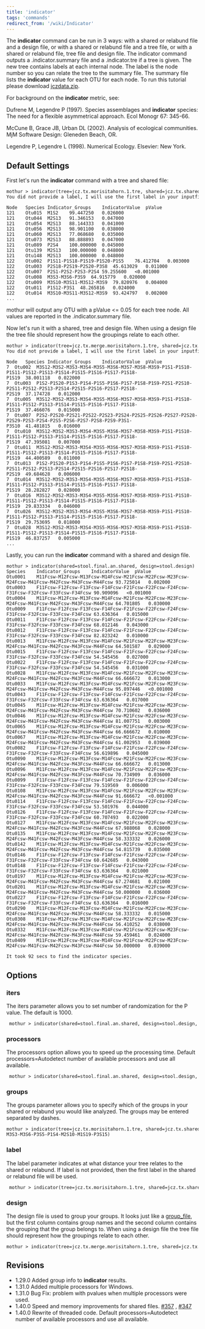 ```yaml
---
title: 'indicator'
tags: 'commands'
redirect_from: '/wiki/Indicator'
---
```

The **indicator** command can be run in 3 ways: with a shared or relabund
file and a design file, or with a shared or relabund file and a tree
file, or with a shared or relabund file, tree file and design file. The
indicator command outputs a .indicator.summary file and a .indicator.tre
if a tree is given. The new tree contains labels at each internal node.
The label is the node number so you can relate the tree to the summary
file. The summary file lists the **indicator** value for each OTU for each
node. To run this tutorial please download
[jczdata.zip](https://mothur.s3.us-east-2.amazonaws.com/wiki/jczdata.zip).

For background on the **indicator** metric, see:

Dufrene M, Legendre P (1997). Species assemblages and **indicator** species:
The need for a flexible asymmetrical approach. Ecol Monogr 67: 345-66.

McCune B, Grace JB, Urban DL (2002). Analysis of ecological communities.
MjM Software Design: Gleneden Beach, OR.

Legendre P, Legendre L (1998). Numerical Ecology. Elsevier: New York.

## Default Settings

First let's run the **indicator** command with a tree and shared file:

    mothur > indicator(tree=jcz.tx.morisitahorn.1.tre, shared=jcz.tx.shared)
    You did not provide a label, I will use the first label in your inputfile.

    Node   Species Indicator_Groups    IndicatorValue  pValue
    121    Otu015  M1S2    99.447250   0.026000
    121    Otu044  M2S13   91.346153   0.047000
    121    Otu054  M2S13   88.144333   0.041000
    121    Otu056  M2S13   98.901100   0.038000
    121    Otu060  M2S13   77.068680   0.035000
    121    Otu073  M2S13   88.888893   0.047000
    121    Otu089  P2S4    100.000000  0.045000
    121    Otu139  M2S13   100.000000  0.048000
    121    Otu148  M2S13   100.000000  0.048000
    122    Otu002  P1S11-P1S18-P1S19-P1S20-P1S5    76.412704   0.003000
    122    Otu003  P2S18-P2S19-P2S20-P3S8  45.613029   0.011000
    122    Otu007  P2S1-P2S2-P2S3-P2S4 59.255600   <0.001000
    122    Otu008  M3S3-M3S6-P3S9  64.915779   0.020000
    122    Otu009  M3S10-M3S11-M3S12-M3S9  79.820976   0.004000
    122    Otu011  P1S12-P3S1  48.265816   0.024000
    122    Otu014  M3S10-M3S11-M3S12-M3S9  93.424797   0.002000
    ...

mothur will output any OTU with a pValue \<= 0.05 for each tree node.
All values are reported in the .indicator.summary file.

Now let's run it with a shared, tree and design file. When using a
design file the tree file should represent how the groupings relate to
each other.

    mothur > indicator(tree=jcz.tx.merge.morisitahorn.1.tre, shared=jcz.tx.shared, design=jcz.design)
    You did not provide a label, I will use the first label in your inputfile.

    Node   Species Indicator_Groups    IndicatorValue  pValue
    7  Otu002  M3S12-M3S2-M3S3-M3S4-M3S5-M3S6-M3S7-M3S8-M3S9-P1S1-P1S10-P1S11-P1S12-P1S13-P1S14-P1S15-P1S16-P1S17-P1S18-P1S19  38.001118   0.022000
    7  Otu003  P1S2-P1S20-P1S3-P1S4-P1S5-P1S6-P1S7-P1S8-P1S9-P2S1-P2S10-P2S11-P2S12-P2S13-P2S14-P2S15-P2S16-P2S17-P2S18-P2S19  37.174728   0.012000
    7  Otu005  M3S12-M3S2-M3S3-M3S4-M3S5-M3S6-M3S7-M3S8-M3S9-P1S1-P1S10-P1S11-P1S12-P1S13-P1S14-P1S15-P1S16-P1S17-P1S18-P1S19  37.466076   0.015000
    7  Otu007  P2S2-P2S20-P2S21-P2S22-P2S23-P2S24-P2S25-P2S26-P2S27-P2S28-P2S29-P2S3-P2S4-P2S5-P2S6-P2S7-P2S8-P2S9-P3S1-P3S10  41.481815   0.016000
    7  Otu010  M3S12-M3S2-M3S3-M3S4-M3S5-M3S6-M3S7-M3S8-M3S9-P1S1-P1S10-P1S11-P1S12-P1S13-P1S14-P1S15-P1S16-P1S17-P1S18-P1S19  47.395081   0.007000
    7  Otu011  M3S12-M3S2-M3S3-M3S4-M3S5-M3S6-M3S7-M3S8-M3S9-P1S1-P1S10-P1S11-P1S12-P1S13-P1S14-P1S15-P1S16-P1S17-P1S18-P1S19  44.400589   0.011000
    7  Otu013  P1S2-P1S20-P1S3-P1S4-P1S5-P1S6-P1S7-P1S8-P1S9-P2S1-P2S10-P2S11-P2S12-P2S13-P2S14-P2S15-P2S16-P2S17-P2S18-P2S19  49.684628   0.006000
    7  Otu014  M3S12-M3S2-M3S3-M3S4-M3S5-M3S6-M3S7-M3S8-M3S9-P1S1-P1S10-P1S11-P1S12-P1S13-P1S14-P1S15-P1S16-P1S17-P1S18-P1S19  28.282827   0.028000
    7  Otu016  M3S12-M3S2-M3S3-M3S4-M3S5-M3S6-M3S7-M3S8-M3S9-P1S1-P1S10-P1S11-P1S12-P1S13-P1S14-P1S15-P1S16-P1S17-P1S18-P1S19  29.833334   0.046000
    7  Otu026  M3S12-M3S2-M3S3-M3S4-M3S5-M3S6-M3S7-M3S8-M3S9-P1S1-P1S10-P1S11-P1S12-P1S13-P1S14-P1S15-P1S16-P1S17-P1S18-P1S19  29.753695   0.018000
    7  Otu028  M3S12-M3S2-M3S3-M3S4-M3S5-M3S6-M3S7-M3S8-M3S9-P1S1-P1S10-P1S11-P1S12-P1S13-P1S14-P1S15-P1S16-P1S17-P1S18-P1S19  46.837257   0.005000
    ...

Lastly, you can run the **indicator** command with a shared and design file.

    mothur > indicator(shared=stool.final.an.shared, design=stool.design)
    Species    Indicator_Groups    IndicatorValue  pValue
    Otu0001    M11Fcsw-M12Fcsw-M13Fcsw-M14Fcsw-M21Fcsw-M22Fcsw-M23Fcsw-M24Fcsw-M41Fcsw-M42Fcsw-M43Fcsw-M44Fcsw 93.725014   0.002000
    Otu0003    F11Fcsw-F12Fcsw-F13Fcsw-F14Fcsw-F21Fcsw-F22Fcsw-F24Fcsw-F31Fcsw-F32Fcsw-F33Fcsw-F34Fcsw 90.909096   <0.001000
    Otu0004    M11Fcsw-M12Fcsw-M13Fcsw-M14Fcsw-M21Fcsw-M22Fcsw-M23Fcsw-M24Fcsw-M41Fcsw-M42Fcsw-M43Fcsw-M44Fcsw 64.701805   0.030000
    Otu0009    F11Fcsw-F12Fcsw-F13Fcsw-F14Fcsw-F21Fcsw-F22Fcsw-F24Fcsw-F31Fcsw-F32Fcsw-F33Fcsw-F34Fcsw 63.636364   0.015000
    Otu0011    F11Fcsw-F12Fcsw-F13Fcsw-F14Fcsw-F21Fcsw-F22Fcsw-F24Fcsw-F31Fcsw-F32Fcsw-F33Fcsw-F34Fcsw 68.012146   0.043000
    Otu0012    F11Fcsw-F12Fcsw-F13Fcsw-F14Fcsw-F21Fcsw-F22Fcsw-F24Fcsw-F31Fcsw-F32Fcsw-F33Fcsw-F34Fcsw 82.823242   0.010000
    Otu0013    M11Fcsw-M12Fcsw-M13Fcsw-M14Fcsw-M21Fcsw-M22Fcsw-M23Fcsw-M24Fcsw-M41Fcsw-M42Fcsw-M43Fcsw-M44Fcsw 64.501587   0.029000
    Otu0015    F11Fcsw-F12Fcsw-F13Fcsw-F14Fcsw-F21Fcsw-F22Fcsw-F24Fcsw-F31Fcsw-F32Fcsw-F33Fcsw-F34Fcsw 54.545456   0.027000
    Otu0022    F11Fcsw-F12Fcsw-F13Fcsw-F14Fcsw-F21Fcsw-F22Fcsw-F24Fcsw-F31Fcsw-F32Fcsw-F33Fcsw-F34Fcsw 54.545456   0.031000
    Otu0028    M11Fcsw-M12Fcsw-M13Fcsw-M14Fcsw-M21Fcsw-M22Fcsw-M23Fcsw-M24Fcsw-M41Fcsw-M42Fcsw-M43Fcsw-M44Fcsw 66.666672   0.013000
    Otu0033    M11Fcsw-M12Fcsw-M13Fcsw-M14Fcsw-M21Fcsw-M22Fcsw-M23Fcsw-M24Fcsw-M41Fcsw-M42Fcsw-M43Fcsw-M44Fcsw 95.897446   <0.001000
    Otu0043    F11Fcsw-F12Fcsw-F13Fcsw-F14Fcsw-F21Fcsw-F22Fcsw-F24Fcsw-F31Fcsw-F32Fcsw-F33Fcsw-F34Fcsw 63.636364   0.017000
    Otu0045    M11Fcsw-M12Fcsw-M13Fcsw-M14Fcsw-M21Fcsw-M22Fcsw-M23Fcsw-M24Fcsw-M41Fcsw-M42Fcsw-M43Fcsw-M44Fcsw 70.710602   0.036000
    Otu0046    M11Fcsw-M12Fcsw-M13Fcsw-M14Fcsw-M21Fcsw-M22Fcsw-M23Fcsw-M24Fcsw-M41Fcsw-M42Fcsw-M43Fcsw-M44Fcsw 81.007751   0.003000
    Otu0065    M11Fcsw-M12Fcsw-M13Fcsw-M14Fcsw-M21Fcsw-M22Fcsw-M23Fcsw-M24Fcsw-M41Fcsw-M42Fcsw-M43Fcsw-M44Fcsw 66.666672   0.010000
    Otu0067    M11Fcsw-M12Fcsw-M13Fcsw-M14Fcsw-M21Fcsw-M22Fcsw-M23Fcsw-M24Fcsw-M41Fcsw-M42Fcsw-M43Fcsw-M44Fcsw 61.002953   0.039000
    Otu0082    F11Fcsw-F12Fcsw-F13Fcsw-F14Fcsw-F21Fcsw-F22Fcsw-F24Fcsw-F31Fcsw-F32Fcsw-F33Fcsw-F34Fcsw 56.619896   0.045000
    Otu0090    M11Fcsw-M12Fcsw-M13Fcsw-M14Fcsw-M21Fcsw-M22Fcsw-M23Fcsw-M24Fcsw-M41Fcsw-M42Fcsw-M43Fcsw-M44Fcsw 66.666672   0.013000
    Otu0096    M11Fcsw-M12Fcsw-M13Fcsw-M14Fcsw-M21Fcsw-M22Fcsw-M23Fcsw-M24Fcsw-M41Fcsw-M42Fcsw-M43Fcsw-M44Fcsw 70.734909   0.036000
    Otu0099    F11Fcsw-F12Fcsw-F13Fcsw-F14Fcsw-F21Fcsw-F22Fcsw-F24Fcsw-F31Fcsw-F32Fcsw-F33Fcsw-F34Fcsw 79.519569   0.006000
    Otu0108    M11Fcsw-M12Fcsw-M13Fcsw-M14Fcsw-M21Fcsw-M22Fcsw-M23Fcsw-M24Fcsw-M41Fcsw-M42Fcsw-M43Fcsw-M44Fcsw 91.666672   <0.001000
    Otu0114    F11Fcsw-F12Fcsw-F13Fcsw-F14Fcsw-F21Fcsw-F22Fcsw-F24Fcsw-F31Fcsw-F32Fcsw-F33Fcsw-F34Fcsw 53.501976   0.044000
    Otu0126    F11Fcsw-F12Fcsw-F13Fcsw-F14Fcsw-F21Fcsw-F22Fcsw-F24Fcsw-F31Fcsw-F32Fcsw-F33Fcsw-F34Fcsw 60.707493   0.022000
    Otu0127    M11Fcsw-M12Fcsw-M13Fcsw-M14Fcsw-M21Fcsw-M22Fcsw-M23Fcsw-M24Fcsw-M41Fcsw-M42Fcsw-M43Fcsw-M44Fcsw 67.988068   0.028000
    Otu0135    M11Fcsw-M12Fcsw-M13Fcsw-M14Fcsw-M21Fcsw-M22Fcsw-M23Fcsw-M24Fcsw-M41Fcsw-M42Fcsw-M43Fcsw-M44Fcsw 58.333332   0.026000
    Otu0142    M11Fcsw-M12Fcsw-M13Fcsw-M14Fcsw-M21Fcsw-M22Fcsw-M23Fcsw-M24Fcsw-M41Fcsw-M42Fcsw-M43Fcsw-M44Fcsw 54.815739   0.035000
    Otu0146    F11Fcsw-F12Fcsw-F13Fcsw-F14Fcsw-F21Fcsw-F22Fcsw-F24Fcsw-F31Fcsw-F32Fcsw-F33Fcsw-F34Fcsw 60.642685   0.043000
    Otu0148    F11Fcsw-F12Fcsw-F13Fcsw-F14Fcsw-F21Fcsw-F22Fcsw-F24Fcsw-F31Fcsw-F32Fcsw-F33Fcsw-F34Fcsw 63.636364   0.021000
    Otu0197    M11Fcsw-M12Fcsw-M13Fcsw-M14Fcsw-M21Fcsw-M22Fcsw-M23Fcsw-M24Fcsw-M41Fcsw-M42Fcsw-M43Fcsw-M44Fcsw 67.274681   0.021000
    Otu0201    M11Fcsw-M12Fcsw-M13Fcsw-M14Fcsw-M21Fcsw-M22Fcsw-M23Fcsw-M24Fcsw-M41Fcsw-M42Fcsw-M43Fcsw-M44Fcsw 50.000000   0.036000
    Otu0227    F11Fcsw-F12Fcsw-F13Fcsw-F14Fcsw-F21Fcsw-F22Fcsw-F24Fcsw-F31Fcsw-F32Fcsw-F33Fcsw-F34Fcsw 63.636364   0.016000
    Otu0290    M11Fcsw-M12Fcsw-M13Fcsw-M14Fcsw-M21Fcsw-M22Fcsw-M23Fcsw-M24Fcsw-M41Fcsw-M42Fcsw-M43Fcsw-M44Fcsw 58.333332   0.015000
    Otu0308    M11Fcsw-M12Fcsw-M13Fcsw-M14Fcsw-M21Fcsw-M22Fcsw-M23Fcsw-M24Fcsw-M41Fcsw-M42Fcsw-M43Fcsw-M44Fcsw 56.410252   0.038000
    Otu0332    M11Fcsw-M12Fcsw-M13Fcsw-M14Fcsw-M21Fcsw-M22Fcsw-M23Fcsw-M24Fcsw-M41Fcsw-M42Fcsw-M43Fcsw-M44Fcsw 59.459461   0.024000
    Otu0409    M11Fcsw-M12Fcsw-M13Fcsw-M14Fcsw-M21Fcsw-M22Fcsw-M23Fcsw-M24Fcsw-M41Fcsw-M42Fcsw-M43Fcsw-M44Fcsw 50.000000   0.039000

    It took 92 secs to find the indicator species.

## Options

### iters

The iters parameter allows you to set number of randomization for the P
value. The default is 1000.

     mothur > indicator(shared=stool.final.an.shared, design=stool.design, iters=10000) 

### processors

The processors option allows you to speed up the processing time.
Default processors=Autodetect number of available processors and use all
available.

     mothur > indicator(shared=stool.final.an.shared, design=stool.design, processors=2)

### groups

The groups parameter allows you to specify which of the groups in your
shared or relabund you would like analyzed. The groups may be entered
separated by dashes.

    mothur > indicator(tree=jcz.tx.morisitahorn.1.tre, shared=jcz.tx.shared, groups=P3S9-M3S3-M3S6-P3S5-P1S4-M2S10-M1S19-P3S15)

### label

The label parameter indicates at what distance your tree relates to the
shared or relabund. If label is not provided, then the first label in
the shared or relabund file will be used.

     mothur > indicator(tree=jcz.tx.morisitahorn.1.tre, shared=jcz.tx.shared, label=1)

### design

The design file is used to group your groups. It looks just like a
[group\_file](group_file), but the first column contains
group names and the second column contains the grouping that the group
belongs to. When using a design file the tree file should represent how
the groupings relate to each other.

    mothur > indicator(tree=jcz.tx.merge.morisitahorn.1.tre, shared=jcz.tx.shared, design=jcz.design)

## Revisions

-   1.29.0 Added group info to **indicator** results.
-   1.31.0 Added multiple processors for Windows.
-   1.31.0 Bug Fix: problem with pvalues when multiple processors were
    used.
-   1.40.0 Speed and memory improvements for shared files.
    [\#357](https://github.com/mothur/mothur/issues/357) ,
    [\#347](https://github.com/mothur/mothur/issues/347)
-   1.40.0 Rewrite of threaded code. Default processors=Autodetect
    number of available processors and use all available.


